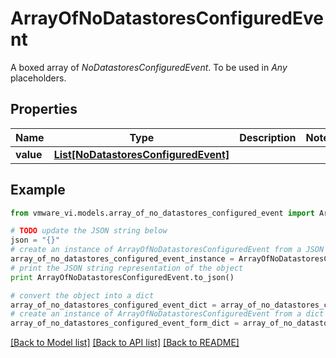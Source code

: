 # ArrayOfNoDatastoresConfiguredEvent

A boxed array of *NoDatastoresConfiguredEvent*. To be used in *Any* placeholders. 

## Properties
Name | Type | Description | Notes
------------ | ------------- | ------------- | -------------
**value** | [**List[NoDatastoresConfiguredEvent]**](NoDatastoresConfiguredEvent.md) |  | 

## Example

```python
from vmware_vi.models.array_of_no_datastores_configured_event import ArrayOfNoDatastoresConfiguredEvent

# TODO update the JSON string below
json = "{}"
# create an instance of ArrayOfNoDatastoresConfiguredEvent from a JSON string
array_of_no_datastores_configured_event_instance = ArrayOfNoDatastoresConfiguredEvent.from_json(json)
# print the JSON string representation of the object
print ArrayOfNoDatastoresConfiguredEvent.to_json()

# convert the object into a dict
array_of_no_datastores_configured_event_dict = array_of_no_datastores_configured_event_instance.to_dict()
# create an instance of ArrayOfNoDatastoresConfiguredEvent from a dict
array_of_no_datastores_configured_event_form_dict = array_of_no_datastores_configured_event.from_dict(array_of_no_datastores_configured_event_dict)
```
[[Back to Model list]](../README.md#documentation-for-models) [[Back to API list]](../README.md#documentation-for-api-endpoints) [[Back to README]](../README.md)


